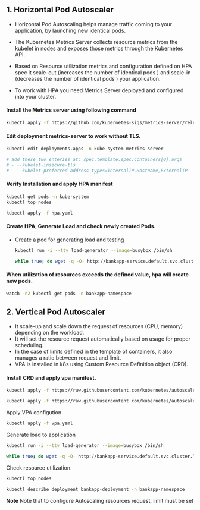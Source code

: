 ## 1. Horizontal Pod Autoscaler

- Horizontal Pod Autoscaling helps manage traffic coming to your application, by launching new identical pods.
- The Kubernetes Metrics Server collects resource metrics from the kubelet in nodes and exposes those metrics through the Kubernetes API.
- Based on Resource utilization metrics and configuration defined on HPA spec it scale-out (increases the number of identical pods ) and scale-in (decreases the number of identical pods ) your application.

- To work with HPA you need Metrics Server deployed and configured into your cluster.

#### Install the Metrics server using following command

```bash
kubectl apply -f https://github.com/kubernetes-sigs/metrics-server/releases/latest/download/components.yaml
```
#### Edit deployment metrics-server to work without TLS.

```bash
kubectl edit deployments.apps -n kube-system metrics-server 

# add these two enteries at: spec.template.spec.containers[0].args
# - --kubelet-insecure-tls
# - --kubelet-preferred-address-types=InternalIP,Hostname,ExternalIP

```
#### Verify Installation and apply HPA manifest
```bash
kubectl get pods -n kube-system
kubectl top nodes
```

```bash
kubectl apply -f hpa.yaml
```
#### Create HPA, Generate Load and check newly created Pods.

- Create a pod for generating load and testing
    ```bash
    kubectl run -i --tty load-generator --image=busybox /bin/sh

    while true; do wget -q -O- http://bankapp-service.default.svc.cluster.local; done
    ```

#### When utilization of resources exceeds the defined value, hpa will create new pods.
```bash
watch -n2 kubectl get pods -n bankapp-namespace
```



## 2. Vertical Pod Autoscaler
- It scale-up and scale down the request of resources (CPU, memory) depending on the workload.
- It will set the resource request automatically based on usage for proper scheduling.
- In the case of limits defined in the template of containers, it also manages a ratio between request and limit. 
- VPA is installed in k8s using Custom Resource Definition object (CRD).

#### Install CRD and apply vpa manifest.

```bash 
kubectl apply -f https://raw.githubusercontent.com/kubernetes/autoscaler/vpa-release-1.0/vertical-pod-autoscaler/deploy/vpa-v1-crd-gen.yaml

kubectl apply -f https://raw.githubusercontent.com/kubernetes/autoscaler/vpa-release-1.0/vertical-pod-autoscaler/deploy/vpa-rbac.yaml
```

Apply VPA configution
```bash
kubectl apply -f vpa.yaml
```

Generate load to application
```bash
kubectl run -i --tty load-generator --image=busybox /bin/sh

while true; do wget -q -O- http://bankapp-service.default.svc.cluster.local; done
```

Check resource utilization.
```bash
kubectl top nodes

kubectl describe deployment bankapp-deployment -n bankapp-namespace
```

**Note** Note that to configure Autoscaling resources request, limit must be set